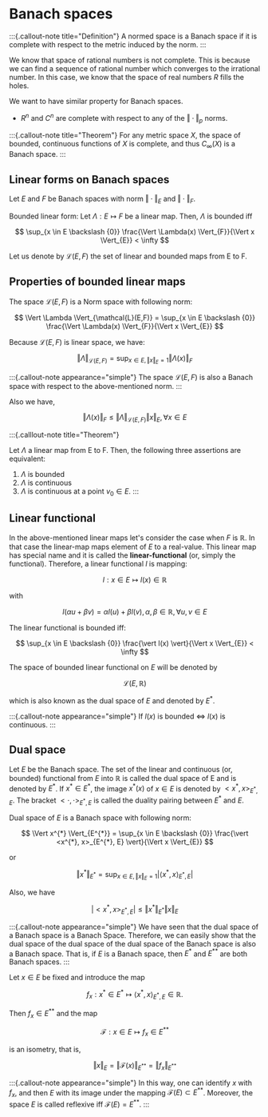 # Banach spaces

:::{.callout-note title="Definition"}
A normed space is a Banach space if it is complete with respect to the metric induced by the norm.
:::

We know that space of rational numbers is not complete. This is because we can find a sequence of rational number which converges to the irrational number.  In this case, we know that the space of real numbers $R$ fills the holes.

We want to have similar property for Banach spaces.

- $R^{n}$ and $C^{n}$ are complete with respect to any of the $\Vert \cdot \Vert_{p}$ norms.

:::{.callout-note title="Theorem"}
For any metric space $X$, the space of bounded, continuous functions of $X$ is complete, and thus $C_{\infty}(X)$ is a Banach space.
:::

## Linear forms on Banach spaces

Let $E$ and $F$ be Banach spaces with norm $\Vert \cdot \Vert_{E}$ and $\Vert \cdot \Vert_{F}$.

Bounded linear form: Let $\Lambda : E \longmapsto F$ be a linear map. Then, $\Lambda$ is bounded iff

$$
\sup_{x \in E \backslash {0}} \frac{\Vert \Lambda(x) \Vert_{F}}{\Vert x \Vert_{E}} < \infty
$$


Let us denote by $\mathcal{L}(E,F)$ the set of linear and bounded maps from E to F.

## Properties of bounded linear maps

The space  $\mathcal{L}(E,F)$ is a Norm space with following norm:

$$
\Vert \Lambda \Vert_{\mathcal{L}(E,F)} = \sup_{x \in E \backslash {0}} \frac{\Vert \Lambda(x) \Vert_{F}}{\Vert x \Vert_{E}}
$$

Because $\mathcal{L}(E,F)$ is linear space, we have:

$$
\Vert \Lambda \Vert_{\mathcal{L}(E,F)} = \sup_{x \in E, \Vert x \Vert_{E}=1} \Vert \Lambda(x) \Vert_{F}
$$

:::{.callout-note appearance="simple"}
The space $\mathcal{L}(E,F)$ is also a Banach space with respect to the above-mentioned norm.
:::

Also we have,

$$
\Vert \Lambda(x) \Vert_{F} \le \Vert \Lambda \Vert_{\mathcal{L}(E,F)} \Vert x \Vert_{E}, \forall x \in E
$$

:::{.calllout-note title="Theorem"}

Let $\Lambda$ a linear map from E to F. Then, the following three assertions are equivalent:

1. $\Lambda$ is bounded
2. $\Lambda$ is continuous
3. $\Lambda$ is continuous at a point $v_{0} \in E$.
:::

## Linear functional

In the above-mentioned linear maps let's consider the case when $F$ is $\mathbb{R}$. In that case the linear-map maps element of $E$ to a real-value. This linear map has special name and it is called the **linear-functional** (or, simply the functional). Therefore, a linear functional $l$ is mapping:

$$
l: x \in E \longmapsto l(x) \in \mathbb{R}
$$

with

$$
l(\alpha u + \beta v) = \alpha l(u) + \beta l(v), \alpha,\beta \in \mathbb{R}, \forall u,v \in E
$$

The linear functional is bounded iff:

$$
\sup_{x \in E \backslash {0}} \frac{\vert l(x) \vert}{\Vert x \Vert_{E}} < \infty
$$

The space of bounded linear functional on $E$ will be denoted by

$$
\mathcal{L}(E, \mathbb{R})
$$

which is also known as the dual space of $E$ and denoted by $E^{*}$.

:::{.callout-note appearance="simple"}
If $l(x)$ is bounded $\iff$ $l(x)$ is continuous.
:::

## Dual space

Let $E$ be the Banach space. The set of the linear and continuous (or, bounded) functional from $E$ into $\mathbb{R}$ is called the dual space of E and is denoted by $E^{*}$. If $x^{*} \in E^{*}$, the image $x^{*}(x)$ of $x \in E$ is denoted by $<x^{*}, x>_{E^{*}, E}$. The bracket $<\cdot, \cdot>_{E^{*}, E}$ is called the duality pairing between $E^{*}$ and $E$.

Dual space of $E$ is a Banach space with following norm:

$$
\Vert x^{*} \Vert_{E^{*}} =  \sup_{x \in E \backslash {0}} \frac{\vert <x^{*}, x>_{E^{*}, E} \vert}{\Vert x \Vert_{E}}
$$

or

$$
\Vert x^{*} \Vert_{E^{*}} =  \sup_{x \in E, \Vert x \Vert_{E}=1} \vert \langle x^{*}, x \rangle_{E^{*}, E} \vert
$$

Also, we have

$$
\vert <x^{*}, x>_{E^{*}, E} \vert \le \Vert x^{*} \Vert_{E^{*}} {\Vert x \Vert_{E}}
$$

:::{.callout-note appearance="simple"}
We have seen that the dual space of a Banach space is a Banach Space. Therefore, we can easily show that the dual space of the dual space of the dual space of the Banach space is also a Banach space. That is, if $E$ is a Banach space, then $E^{*}$ and $E^{**}$ are both Banach spaces.
:::

Let $x\in E$ be fixed and introduce the map

$$
f_{x} : x^{*} \in E^{*} \longmapsto \langle x^{*},x \rangle_{E^{*}, E} \in \mathbb{R}.
$$

Then $f_{x} \in E^{**}$ and the map

$$
\mathcal{F} : x \in E \longmapsto f_{x} \in E^{**}
$$

is an isometry, that is,

$$
\Vert x \Vert_{E} = \Vert \mathcal{F}(x) \Vert_{E^{**}} = \Vert f_{x} \Vert_{E^{**}}
$$

:::{.callout-note appearance="simple"}
In this way, one can identify $x$ with $f_{x}$, and then $E$ with its image under the mapping $\mathcal{F}(E) \subset E^{**}$. Moreover, the space $E$ is called reflexive iff $\mathcal{F}(E) = E^{**}$.
:::
